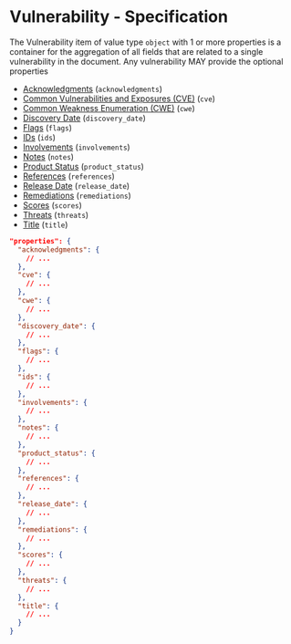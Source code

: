 # Vulnerability - Specification

The Vulnerability item of value type `object` with 1 or more properties is a
container for the aggregation of all fields that are related to a single
vulnerability in the document. Any vulnerability MAY provide the optional
properties

* [Acknowledgments](vulnerability/acknowledgments-spec.en.md) (`acknowledgments`)
* [Common Vulnerabilities and Exposures (CVE)](vulnerability/cve-spec.en.md) (`cve`)
* [Common Weakness Enumeration (CWE)](vulnerability/cwe-spec.en.md) (`cwe`)
* [Discovery Date](vulnerability/discovery_date-spec.en.md) (`discovery_date`)
* [Flags](vulnerability/flags-spec.en.md) (`flags`)
* [IDs](vulnerability/ids-spec.en.md) (`ids`)
* [Involvements](vulnerability/involvements-spec.en.md) (`involvements`)
* [Notes](vulnerability/notes-spec.en.md) (`notes`)
* [Product Status](vulnerability/product_status-spec.en.md) (`product_status`)
* [References](vulnerability/references-spec.en.md) (`references`)
* [Release Date](vulnerability/release_date-spec.en.md) (`release_date`)
* [Remediations](vulnerability/remediations-spec.en.md) (`remediations`)
* [Scores](vulnerability/scores-spec.en.md) (`scores`)
* [Threats](vulnerability/threats-spec.en.md) (`threats`)
* [Title](vulnerability/title-spec.en.md) (`title`)

```json
"properties": {
  "acknowledgments": {
    // ...
  },
  "cve": {
    // ...
  },
  "cwe": {
    // ...
  },
  "discovery_date": {
    // ...
  },
  "flags": {
    // ...
  },
  "ids": {
    // ...
  },
  "involvements": {
    // ...
  },
  "notes": {
    // ...
  },
  "product_status": {
    // ...
  },
  "references": {
    // ...
  },
  "release_date": {
    // ...
  },
  "remediations": {
    // ...
  },
  "scores": {
    // ...
  },
  "threats": {
    // ...
  },
  "title": {
    // ...
  }
}
```
